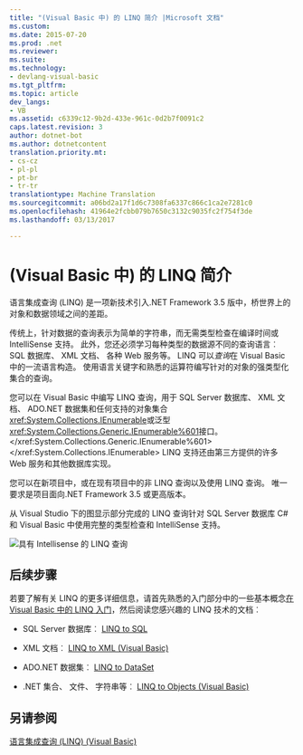 ```yaml
---
title: "(Visual Basic 中) 的 LINQ 简介 |Microsoft 文档"
ms.custom: 
ms.date: 2015-07-20
ms.prod: .net
ms.reviewer: 
ms.suite: 
ms.technology:
- devlang-visual-basic
ms.tgt_pltfrm: 
ms.topic: article
dev_langs:
- VB
ms.assetid: c6339c12-9b2d-433e-961c-0d2b7f0091c2
caps.latest.revision: 3
author: dotnet-bot
ms.author: dotnetcontent
translation.priority.mt:
- cs-cz
- pl-pl
- pt-br
- tr-tr
translationtype: Machine Translation
ms.sourcegitcommit: a06bd2a17f1d6c7308fa6337c866c1ca2e7281c0
ms.openlocfilehash: 41964e2fcbb079b7650c3132c9035fc2f754f3de
ms.lasthandoff: 03/13/2017

---
```

# <a name="introduction-to-linq-visual-basic"></a>(Visual Basic 中) 的 LINQ 简介
语言集成查询 (LINQ) 是一项新技术引入.NET Framework 3.5 版中，桥世界上的对象和数据领域之间的差距。  
  
 传统上，针对数据的查询表示为简单的字符串，而无需类型检查在编译时间或 IntelliSense 支持。 此外，您还必须学习每种类型的数据源不同的查询语言︰ SQL 数据库、 XML 文档、 各种 Web 服务等。 LINQ 可以*查询*在 Visual Basic 中的一流语言构造。 使用语言关键字和熟悉的运算符编写针对的对象的强类型化集合的查询。  
  
 您可以在 Visual Basic 中编写 LINQ 查询，用于 SQL Server 数据库、 XML 文档、 ADO.NET 数据集和任何支持的对象集合<xref:System.Collections.IEnumerable>或泛型<xref:System.Collections.Generic.IEnumerable%601>接口。</xref:System.Collections.Generic.IEnumerable%601> </xref:System.Collections.IEnumerable> LINQ 支持还由第三方提供的许多 Web 服务和其他数据库实现。  
  
 您可以在新项目中，或在现有项目中的非 LINQ 查询以及使用 LINQ 查询。 唯一要求是项目面向.NET Framework 3.5 或更高版本。  
  
 从 Visual Studio 下的图显示部分完成的 LINQ 查询针对 SQL Server 数据库 C# 和 Visual Basic 中使用完整的类型检查和 IntelliSense 支持。  
  
 ![具有 Intellisense 的 LINQ 查询](../../../../csharp/programming-guide/concepts/linq/media/query_intell.png "Query_Intell")  
  
## <a name="next-steps"></a>后续步骤  
 若要了解有关 LINQ 的更多详细信息，请首先熟悉的入门部分中的一些基本概念[在 Visual Basic 中的 LINQ 入门](../../../../visual-basic/programming-guide/concepts/linq/getting-started-with-linq.md)，然后阅读您感兴趣的 LINQ 技术的文档︰  
  
-   SQL Server 数据库︰ [LINQ to SQL](https://msdn.microsoft.com/library/bb386976)  
  
-   XML 文档︰ [LINQ to XML (Visual Basic)](../../../../visual-basic/programming-guide/concepts/linq/linq-to-xml.md)  
  
-   ADO.NET 数据集︰ [LINQ to DataSet](http://msdn.microsoft.com/library/743e3755-3ecb-45a2-8d9b-9ed41f0dcf17)  
  
-   .NET 集合、 文件、 字符串等︰ [LINQ to Objects (Visual Basic)](../../../../visual-basic/programming-guide/concepts/linq/linq-to-objects.md)  
  
## <a name="see-also"></a>另请参阅  
 [语言集成查询 (LINQ) (Visual Basic)](../../../../visual-basic/programming-guide/concepts/linq/index.md)
